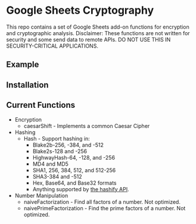 # Google Sheets Cryptography
This repo contains a set of Google Sheets add-on functions for encryption and cryptographic analysis.
Disclaimer: These functions are not written for security and some send data to remote APIs.  DO NOT USE THIS IN SECURITY-CRITICAL APPLICATIONS.
## Example
## Installation
## Current Functions
- Encryption
  - caesarShift - Implements a common Caesar Cipher
- Hashing
  - Hash - Support hashing in:
     - Blake2b-256, -384, and -512
     - Blake2s-128 and -256
     - HighwayHash-64, -128, and -256
     - MD4 and MD5
     - SHA1, 256, 384, 512, and 512-256
     - SHA3-384 and -512
     - Hex, Base64, and Base32 formats
     - Anything supported by [the hashify API](https://hashify.net/).
- Number Manipulation
  - naiveFactorization - Find all factors of a number.  Not optimized.
  - naivePrimeFactorization - Find the prime factors of a number.  Not optimized. 
